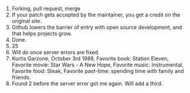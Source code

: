 1. Forking, pull request, merge
2. If your patch gets accepted by the maintainer, you get a credit on the original site.
3. Github lowers the barrier of entry with open source development, and that helps projects grow.
4. Done.
5. 25
6. Will do once server errors are fixed.
7. Kurtis Garzone, October 3rd 1988, Favorite book: Station Eleven, Favorite movie: Star Wars - A New Hope, Favorite music: Instrumental, Favorite food: Steak, Favorite past-time: spending time with family and friends.
8. Found 2 before the server error got me again. Will add a third.